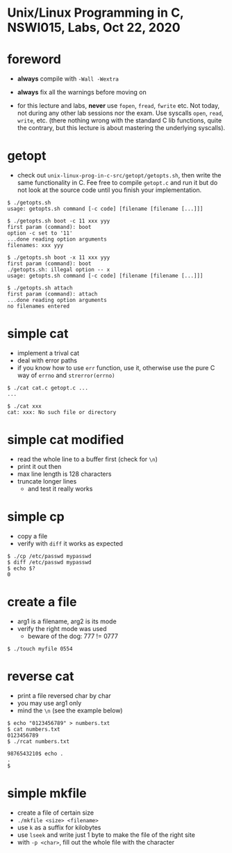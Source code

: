 # Unix/Linux Programming in C, NSWI015, Labs, Oct 22, 2020

# foreword
- **always** compile with `-Wall -Wextra`

- **always** fix all the warnings before moving on

- for this lecture and labs, **never** use `fopen`, `fread`, `fwrite` etc.  Not
  today, not during any other lab sessions nor the exam.  Use syscalls `open`,
  `read`, `write`, etc.  (there nothing wrong with the standard C lib functions,
  quite the contrary, but this lecture is about mastering the underlying
  syscalls).

# getopt
- check out `unix-linux-prog-in-c-src/getopt/getopts.sh`, then write the same
  functionality in C.  Fee free to compile `getopt.c` and run it but do not look
  at the source code until you finish your implementation.

```
$ ./getopts.sh
usage: getopts.sh command [-c code] [filename [filename [...]]]

$ ./getopts.sh boot -c 11 xxx yyy
first param (command): boot
option -c set to '11'
...done reading option arguments
filenames: xxx yyy

$ ./getopts.sh boot -x 11 xxx yyy
first param (command): boot
./getopts.sh: illegal option -- x
usage: getopts.sh command [-c code] [filename [filename [...]]]

$ ./getopts.sh attach
first param (command): attach
...done reading option arguments
no filenames entered
```

# simple cat
- implement a trival cat
- deal with error paths
- if you know how to use `err` function, use it, otherwise use the pure C way of
  `errno` and `strerror(errno)`

```
$ ./cat cat.c getopt.c ...
...

$ ./cat xxx
cat: xxx: No such file or directory
```

# simple cat modified
- read the whole line to a buffer first (check for `\n`)
- print it out then
- max line length is 128 characters
- truncate longer lines
	- and test it really works

# simple cp
- copy a file
- verify with `diff` it works as expected

```
$ ./cp /etc/passwd mypasswd
$ diff /etc/passwd mypasswd
$ echo $?
0
```

# create a file
- arg1 is a filename, arg2 is its mode
- verify the right mode was used
	- beware of the dog: 777 != 0777

```
$ ./touch myfile 0554
```

# reverse cat
- print a file reversed char by char
- you may use arg1 only
- mind the `\n` (see the example below)

```
$ echo "0123456789" > numbers.txt
$ cat numbers.txt
0123456789
$ ./rcat numbers.txt

9876543210$ echo .
.
$
```

# simple mkfile
- create a file of certain size
- `./mkfile <size> <filename>`
- use `k` as a suffix for kilobytes
- use `lseek` and write just 1 byte to make the file of the right site
- with `-p <char>`, fill out the whole file with the character
